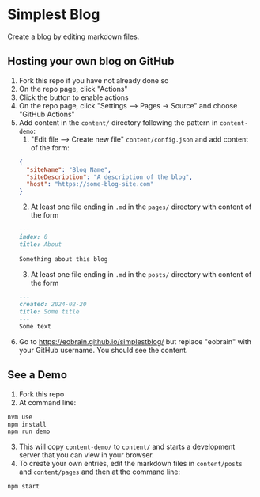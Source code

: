 # Simplest Blog

Create a blog by editing markdown files.

## Hosting your own blog on GitHub

1. Fork this repo if you have not already done so
2. On the repo page, click "Actions"
3. Click the button to enable actions
4. On the repo page, click "Settings --> Pages -> Source" and choose "GitHub Actions"
5. Add content in the `content/` directory following the pattern in `content-demo`:
    1. "Edit file --> Create new file"  `content/config.json` and add content of the form:
      ```json
      {
        "siteName": "Blog Name",
        "siteDescription": "A description of the blog",
        "host": "https://some-blog-site.com"
      }
      ```
    2. At least one file ending in `.md` in the `pages/` directory with content of the form
    ```markdown
    ---
    index: 0
    title: About
    ---
    Something about this blog
    ```
    3. At least one file ending in `.md` in the `posts/` directory with content of the form
    ```markdown
    ---
    created: 2024-02-20
    title: Some title
    ---
    Some text
    ```
6. Go to https://eobrain.github.io/simplestblog/ but replace "eobrain" with your GitHub username. You should see the content.
 
## See a Demo

1. Fork this repo
2. At command line:
  ```sh
  nvm use
  npm install
  npm run demo
  ```
3. This will copy `content-demo/` to `content/` and starts a development server that you can view in your browser. 
4. To create your own entries, edit the markdown files in `content/posts` and `content/pages` and then at the command line:   
  ```sh
  npm start
  ```


